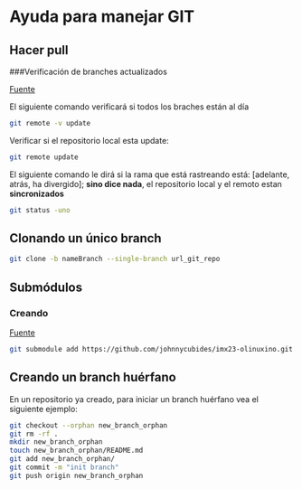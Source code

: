 # Ayuda para manejar GIT

## Hacer pull

###Verificación de branches actualizados

[Fuente](https://stackoverflow.com/questions/3258243/check-if-pull-needed-in-git)

El siguiente comando verificará si todos los braches están al día

```bash
git remote -v update
```

Verificar si el repositorio local esta update:

```bash
git remote update
```

El siguiente comando le dirá si la rama que está rastreando está: [adelante, atrás,  ha divergido];
**sino dice nada**, el repositorio local y el remoto estan **sincronizados**

```bash
git status -uno
```

## Clonando un único branch

```bash
git clone -b nameBranch --single-branch url_git_repo
```

## Submódulos

### Creando

[Fuente](https://riptutorial.com/git/example/1075/cloning-a-git-repository-having-submodules)

```bash
git submodule add https://github.com/johnnycubides/imx23-olinuxino.git
```

## Creando un branch huérfano

En un repositorio ya creado, para iniciar un branch huérfano vea el
siguiente ejemplo:

```bash
git checkout --orphan new_branch_orphan
git rm -rf .
mkdir new_branch_orphan
touch new_branch_orphan/README.md
git add new_branch_orphan/
git commit -m "init branch"
git push origin new_branch_orphan
```

